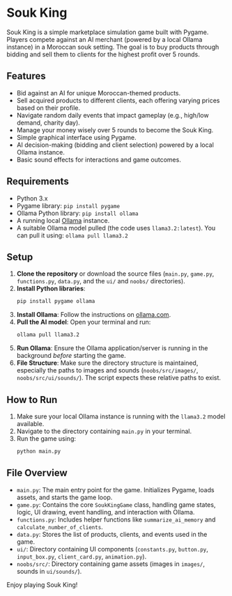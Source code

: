 # Souk King

Souk King is a simple marketplace simulation game built with Pygame. Players compete against an AI merchant (powered by a local Ollama instance) in a Moroccan souk setting. The goal is to buy products through bidding and sell them to clients for the highest profit over 5 rounds.

## Features

*   Bid against an AI for unique Moroccan-themed products.
*   Sell acquired products to different clients, each offering varying prices based on their profile.
*   Navigate random daily events that impact gameplay (e.g., high/low demand, charity day).
*   Manage your money wisely over 5 rounds to become the Souk King.
*   Simple graphical interface using Pygame.
*   AI decision-making (bidding and client selection) powered by a local Ollama instance.
*   Basic sound effects for interactions and game outcomes.

## Requirements

*   Python 3.x
*   Pygame library: `pip install pygame`
*   Ollama Python library: `pip install ollama`
*   A running local [Ollama](https://ollama.com/) instance.
*   A suitable Ollama model pulled (the code uses `llama3.2:latest`). You can pull it using: `ollama pull llama3.2`

## Setup

1.  **Clone the repository** or download the source files (`main.py`, `game.py`, `functions.py`, `data.py`, and the `ui/` and `noobs/` directories).
2.  **Install Python libraries**:
    ```bash
    pip install pygame ollama
    ```
3.  **Install Ollama**: Follow the instructions on [ollama.com](https://ollama.com/).
4.  **Pull the AI model**: Open your terminal and run:
    ```bash
    ollama pull llama3.2
    ```
5.  **Run Ollama**: Ensure the Ollama application/server is running in the background *before* starting the game.
6.  **File Structure**: Make sure the directory structure is maintained, especially the paths to images and sounds (`noobs/src/images/`, `noobs/src/ui/sounds/`). The script expects these relative paths to exist.

## How to Run

1.  Make sure your local Ollama instance is running with the `llama3.2` model available.
2.  Navigate to the directory containing `main.py` in your terminal.
3.  Run the game using:
    ```bash
    python main.py
    ```

## File Overview

*   `main.py`: The main entry point for the game. Initializes Pygame, loads assets, and starts the game loop.
*   `game.py`: Contains the core `SoukKingGame` class, handling game states, logic, UI drawing, event handling, and interaction with Ollama.
*   `functions.py`: Includes helper functions like `summarize_ai_memory` and `calculate_number_of_clients`.
*   `data.py`: Stores the list of products, clients, and events used in the game.
*   `ui/`: Directory containing UI components (`constants.py`, `button.py`, `input_box.py`, `client_card.py`, `animation.py`).
*   `noobs/src/`: Directory containing game assets (images in `images/`, sounds in `ui/sounds/`).

Enjoy playing Souk King!
